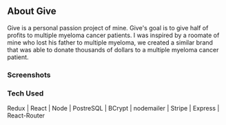 

## About Give
Give is a personal passion project of mine. Give's goal is to give half of profits to multiple myeloma cancer patients. I was inspired by a roomate of mine who lost his father to multiple myeloma, we created a similar brand that was able to donate thousands of dollars to a multiple myeloma cancer patient. 


### Screenshots



### Tech Used
Redux | React | Node | PostreSQL | BCrypt | nodemailer | Stripe | Express | React-Router





